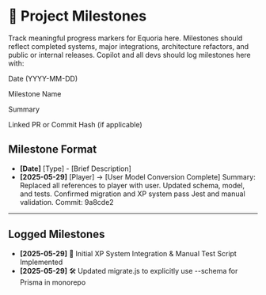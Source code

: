 # 📌 Project Milestones

Track meaningful progress markers for Equoria here. Milestones should reflect completed systems, major integrations, architecture refactors, and public or internal releases. Copilot and all devs should log milestones here with:

Date (YYYY-MM-DD)

Milestone Name

Summary

Linked PR or Commit Hash (if applicable)

## Milestone Format
- **[Date]** [Type] - [Brief Description]
- **[2025-05-29]** [Player] → [User Model Conversion Complete]
Summary: Replaced all references to player with user. Updated schema, model, and tests. Confirmed migration and XP system pass Jest and manual validation.
Commit: 9a8cde2
---

## Logged Milestones

- **[2025-05-29]** 🚀 Initial XP System Integration & Manual Test Script Implemented
- **[2025-05-29]** 🛠️ Updated migrate.js to explicitly use --schema for Prisma in monorepo
